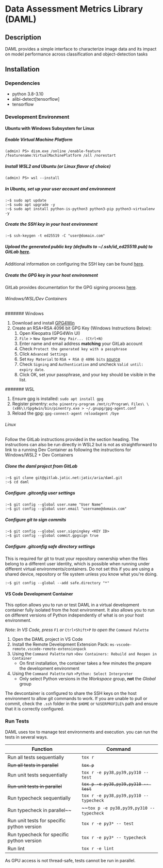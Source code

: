# Data Assessment Metrics Library (DAML)

## Description
DAML provides a simple interface to characterize image data and its impact on model performance across classification and object-detection tasks

## Installation
### Dependencies
- python 3.8-3.10
- alibi-detect[tensorflow]
- tensorflow

### Development Environment
#### Ubuntu with Windows Subsystem for Linux
##### Enable Virtual Machine Platform
```
(admin) PS> dism.exe /online /enable-feature /featurename:VirtualMachinePlatform /all /norestart
```

##### Install WSL2 and Ubuntu (or Linux flavor of choice)
```
(admin) PS> wsl --install
```

##### In Ubuntu, set up your user account and environment
```
:~$ sudo apt update
:~$ sudo apt upgrade -y
:~$ sudo apt install python-is-python3 python3-pip python3-virtualenv -y
```

##### Create the SSH key in your host environment
```
:~$ ssh-keygen -t ed25519 -C "user@domain.com"
```

##### Upload the generated public key (defaults to ~/.ssh/id_ed25519.pub) to GitLab [here](https://gitlab.jatic.net/-/profile/keys).
Additional information on configuring the SSH key can be found [here](https://gitlab.jatic.net/help/user/ssh.md).

##### Create the GPG key in your host environment
GitLab provides documentation for the GPG signing process [here](https://docs.gitlab.com/ee/user/project/repository/signed_commits/gpg.html).

###### Windows/WSL/Dev Containers
####### Windows
1. Download and install [GPG4Win](https://www.gpg4win.org/)
2. Create an RSA+RSA 4096 bit GPG Key (Windows Instructions Below):
   1. Open Kleopatra (GPG4Win UI)
   2. `File` > `New OpenPGP Key Pair... (Ctrl+N)`
   3. Enter name and email address **matching** your GitLab account
   4. Check `Protect the generated key with a passphrase`
   5. Click `Advanced Settings`
   6. Set `Key Material` to `RSA + RSA @ 4096 bits` [source](https://docs.gitlab.com/ee/user/project/repository/signed_commits/gpg.html#create-a-gpg-key)
   7. Check `Signing` and `Authentication` and uncheck `Valid until: expiry date`.
   8. Click OK, set your passphrase, and your key should be visible in the list.

####### WSL
1. Ensure gpg is installed: `sudo apt install gpg`
2. Register pinentry: `echo pinentry-program /mnt/c/Program\ Files\ \(x86\)/Gpg4win/bin/pinentry.exe > ~/.gnupg/gpg-agent.conf`
3. Reload the gpg: `gpg-connect-agent reloadagent /bye`

###### Linux
Follow the GitLab instructions provided in the section heading.  The instructions can also be run directly in WSL2 but is not as straightforward to link to a running Dev Container as following the instructions for Windows/WSL2 + Dev Containers

##### Clone the daml project from GitLab
```
:~$ git clone git@gitlab.jatic.net:jatic/aria/daml.git
:~$ cd daml
```

##### Configure .gitconfig user settings
```
:~$ git config --global user.name "User Name"
:~$ git config --global user.email "username@domain.com"
```

##### Configure git to sign commits
```
:~$ git config --global user.signingkey <KEY ID>
:~$ git config --global commit.gpgsign true
```

##### Configure .gitconfig safe directory settings
This is required for git to trust your repository ownership when the files belong to a different user identity, which is possible when running under different virtual environments/containers.  Do not set this if you are using a shared device, repository or file system unless you know what you're doing.
```
:~$ git config --global --add safe.directory "*"
```

#### VS Code Development Container
This option allows you to run or test DAML in a virtual development container fully isolated from the host environment.  It also allows you to run on different versions of Python independently of what is on your host environment.

_Note: In VS Code, press_ `F1` _or_ `Ctrl+Shift+P` _to open the_ `Command Palette`

1. Open the DAML project in VS Code
2. Install the Remote Development Extension Pack: `ms-vscode-remote.vscode-remote-extensionpack`
3. Using the `Command Palette` run `>Dev Containers: Rebuild and Reopen in Container`
   - On first installation, the container takes a few minutes the prepare the development environment
4. Using the `Command Palette` run `>Python: Select Interpreter`
   - Only select Python versions in the _Workspace_ group, **not** the _Global_ group

The devcontainer is configured to share the SSH keys on the host environment to allow git commands to work.  If you are unable to pull or commit, check the `.ssh` folder in the `$HOME` or `%USERPROFILE%` path and ensure that it is correctly configured.


### Run Tests

DAML uses tox to manage test environments and execution. you can run the tests in several ways.

| Function | Command |
| ------ | ------ |
| Run all tests sequentially | `tox r` |
| ~~Run all tests in parallel~~ | ~~`tox p`~~ |
| Run unit tests sequentially | `tox r -e py38,py39,py310 -- test` |
| ~~Run unit tests in parallel~~ | ~~`tox p -e py38,py39,py310 -- test`~~ |
| Run typecheck sequentially | `tox r -e py38,py39,py310 -- typecheck` |
| Run typecheck in parallel~~ | ~~`tox p -e py38,py39,py310 -- typecheck` |
| Run unit tests for specific python version | `tox r -e py3* -- test` |
| Run typecheck for specific python version | `tox r -e py3* -- typecheck` |
| Run lint | `tox r -e lint` |

As GPU access is not thread-safe, tests cannot be run in parallel.
